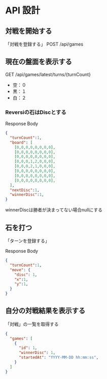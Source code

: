 # API 設計

## 対戦を開始する

「対戦を登録する」
POST /api/games

## 現在の盤面を表示する

GET /api/games/latest/turns/{turnCount}

 - 空：０
 - 黒：１
 - 白：２

### Reversiの石はDiscとする

Response Body
```json
{
  "turnCount":1,
  "board": [
    [0,0,0,0,0,0,0,0],
    [0,0,0,0,0,0,0,0],
    [0,0,0,0,0,0,0,0],
    [0,0,0,1,2,0,0,0],
    [0,0,0,2,1,0,0,0],
    [0,0,0,0,0,0,0,0],
    [0,0,0,0,0,0,0,0],
    [0,0,0,0,0,0,0,0],
  ],
  "nextDisc":1,
  "winnerDisc":1,
}
```

winnerDiscは勝者が決まってない場合nullにする

## 石を打つ

「ターンを登録する」

Response Body
```json
{
  "turnCount":1,
  "move": {
    "disc": 1,
    "x":1,
    "y":1,
  }
}
```

## 自分の対戦結果を表示する

「対戦」の一覧を取得する
```json
{
  "games": [
    {
      "id": 1,
      "winnerDisc": 1,
      "startedAt": "YYYY-MM-DD hh:mm:ss",
    }
  ]
}
```

